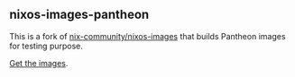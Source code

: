 ## nixos-images-pantheon

This is a fork of [nix-community/nixos-images](https://github.com/nix-community/nixos-images/) that builds Pantheon images for testing purpose.

[Get the images](https://github.com/bobby285271/nixos-images-pantheon/releases).

